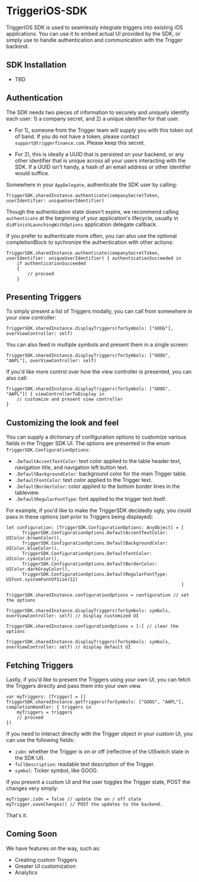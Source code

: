 # TriggeriOS-SDK
TriggerIOS SDK is used to seamlessly integrate triggers into existing iOS applications. You can use it to embed actual UI provided by the SDK, or simply use to handle authentication and communication with the Trigger backend.

## SDK Installation
* TBD 

## Authentication 
The SDK needs two pieces of information to securely and uniquely identify each user: 1) a company secret, and 2) a unique identifier for that user. 

* For 1), someone from the Trigger team will supply you with this token out of band. If you do not have a token, please contact `support@triggerfinance.com`. Please keep this secret.

* For 2), this is ideally a UUID that is persisted on your backend, or any other identifier that is unique across all your users interacting with the SDK. If a UUID isn't handy, a hash of an email address or other identifier would suffice. 

Somewhere in your `AppDelegate`, authenticate the SDK user by calling: 
```
TriggerSDK.sharedInstance.authenticate(companySecretToken, userIdentifier: uniqueUserIdentifier)
```

Though the authentication state doesn't expire, we recommend calling `authenticate` at the beginning of your application's lifecycle, usually in `didFinishLaunchingWithOptions` application delegate callback. 

If you prefer to authenticate more often, you can also use the optional completionBlock to sychronize the authentication with other actions: 

```
TriggerSDK.sharedInstance.authenticate(companySecretToken, userIdentifier: uniqueUserIdentifier) { authenticationSucceeded in 
    if authenticationSucceeded 
    {
        // proceed  
    }
```

## Presenting Triggers
To simply present a list of Triggers modally, you can call from somewhere in your view controller: 

```
TriggerSDK.sharedInstance.displayTriggers(forSymbols: ["GOOG"], overViewController: self)
```

You can also feed in multiple symbols and present them in a single screen:
```
TriggerSDK.sharedInstance.displayTriggers(forSymbols: ["GOOG", "AAPL"], overViewController: self)
```

If you'd like more control over how the view controller is presented, you can also call: 
```
TriggerSDK.sharedInstance.displayTriggers(forSymbols: ["GOOG", "AAPL"]) { viewControllerToDisplay in 
    // customize and present view controller
}
```

## Customizing the look and feel
You can supply a dictionary of configuration options to customize various fields in the Trigger SDK UI. The options are presented in the enum `TriggerSDK.ConfigurationOptions`:

* `.DefaultAccentTextColor`: text color applied to the table header text, navigation title, and navigation left button text.
* `.DefaultBackgroundColor`: background color for the main Trigger table.
* `.DefaultFontColor`: text color applied to the Trigger text. 
* `.DefaultBorderColor`: color applied to the bottom border lines in the tableview.
* `.DefaultRegularFontType`: font applied to the trigger text itself. 

For example, if you'd like to make the TriggerSDK decidedly ugly, you could pass in these options (set prior to Triggers being displayed):

```
let configuration: [TriggerSDK.ConfigurationOptions: AnyObject] = [
      TriggerSDK.ConfigurationOptions.DefaultAccentTextColor: UIColor.brownColor(),
      TriggerSDK.ConfigurationOptions.DefaultBackgroundColor: UIColor.blueColor(),
      TriggerSDK.ConfigurationOptions.DefaultFontColor: UIColor.cyanColor(),
      TriggerSDK.ConfigurationOptions.DefaultBorderColor: UIColor.darkGrayColor(),
      TriggerSDK.ConfigurationOptions.DefaultRegularFontType: UIFont.systemFontOfSize(12)
                                                                  ]
                                                                  
TriggerSDK.sharedInstance.configurationOptions = configuration // set the options

TriggerSDK.sharedInstance.displayTriggers(forSymbols: symbols, overViewController: self) // display customized UI

TriggerSDK.sharedInstance.configurationOptions = [:] // clear the options

TriggerSDK.sharedInstance.displayTriggers(forSymbols: symbols, overViewController: self) // display default UI
```

## Fetching Triggers
Lastly, if you'd like to present the Triggers using your own UI, you can fetch the Triggers directly and pass them into your own view. 

```
var myTriggers: [Trigger] = []
TriggerSDK.sharedInstance.getTriggers(forSymbols: ["GOOG", "AAPL"], completionHandler: { triggers in
    myTriggers = triggers
    // proceed
})
```

If you need to interact directly with the Trigger object in your custom UI, you can use the following fields:
* `isOn`: whether the Trigger is on or off (reflective of the UISwitch state in the SDK UI).
* `fullDescription`: readable text description of the Trigger.
* `symbol`: Ticker symbol, like GOOG. 

If you present a custom UI and the user toggles the Trigger state, POST the changes very simply:
```
myTrigger.isOn = false // update the on / off state
myTrigger.saveChanges() // POST the updates to the backend.
```

That's it. 

## Coming Soon
We have features on the way, such as:
* Creating custom Triggers
* Greater UI customization
* Analytics

